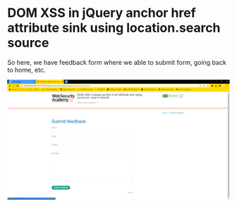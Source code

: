 # DOM XSS in jQuery anchor href attribute sink using location.search source
So here, we have feedback form where we able to submit form, going back to home, etc.

<div style="text-align: center; margin-top: 10px">
    <img src="https://github.com/DJumanto/Portswigger-XSS/blob/main/DOM%20XSS%20in%20jQuery%20anchor%20href%20attribute%20sink%20using%20location.search%20source/submit-feedback-page.png?raw=true" alt="submit form page">
</div>